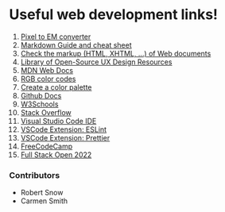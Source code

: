 # Useful web development links!

1. [Pixel to EM converter](http://pxtoem.com/)
2. [Markdown Guide and cheat sheet](https://www.markdownguide.org/cheat-sheet/)
3. [Check the markup (HTML, XHTML, …) of Web documents](https://validator.w3.org/#validate_by_input/)
4. [Library of Open-Source UX Design Resources](https://www.interaction-design.org/literature/)
5. [MDN Web Docs](https://developer.mozilla.org/en-US/)
6. [RGB color codes](https://rgbcolorcode.com/)
7. [Create a color palette](https://coolors.co/f26419-ffff66-306b34-100b00-17a398)
8. [Github Docs](https://docs.github.com/en/get-started/quickstart)
9. [W3Schools](https://www.w3schools.com/)
10. [Stack Overflow](https://stackoverflow.com/)
11. [Visual Studio Code IDE](https://code.visualstudio.com/)
12. [VSCode Extension: ESLint](https://marketplace.visualstudio.com/items?itemName=dbaeumer.vscode-eslint)
13. [VSCode Extension: Prettier](https://marketplace.visualstudio.com/items?itemName=esbenp.prettier-vscode)
14. [FreeCodeCamp](https://www.freecodecamp.org/)
15. [Full Stack Open 2022](https://fullstackopen.com/en/)
### Contributors

- Robert Snow
- Carmen Smith
